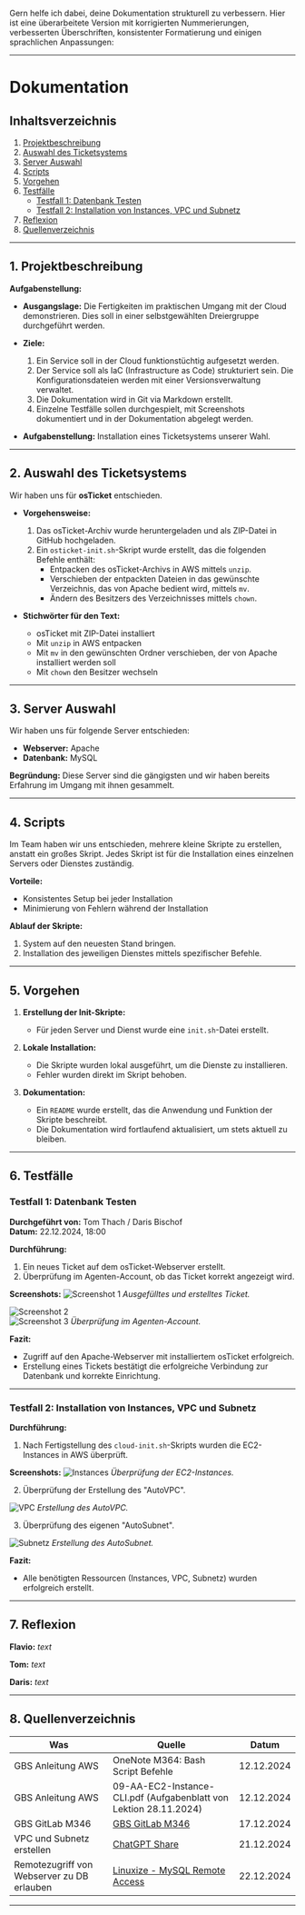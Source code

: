 Gern helfe ich dabei, deine Dokumentation strukturell zu verbessern. Hier ist eine überarbeitete Version mit korrigierten Nummerierungen, verbesserten Überschriften, konsistenter Formatierung und einigen sprachlichen Anpassungen:

---

# Dokumentation

## Inhaltsverzeichnis
1. [Projektbeschreibung](#1-projektbeschreibung)
2. [Auswahl des Ticketsystems](#2-auswahl-des-ticketsystems)
3. [Server Auswahl](#3-server-auswahl)
4. [Scripts](#4-scripts)
5. [Vorgehen](#5-vorgehen)
6. [Testfälle](#6-testfälle)
    - [Testfall 1: Datenbank Testen](#testfall-1-datenbank-testen)
    - [Testfall 2: Installation von Instances, VPC und Subnetz](#testfall-2-installation-von-instances-vpc-und-subnetz)
7. [Reflexion](#7-reflexion)
8. [Quellenverzeichnis](#8-quellenverzeichnis)

---

## 1. Projektbeschreibung
**Aufgabenstellung:**
- **Ausgangslage:**
  Die Fertigkeiten im praktischen Umgang mit der Cloud demonstrieren. Dies soll in einer selbstgewählten Dreiergruppe durchgeführt werden.
  
- **Ziele:**
  1. Ein Service soll in der Cloud funktionstüchtig aufgesetzt werden.
  2. Der Service soll als IaC (Infrastructure as Code) strukturiert sein. Die Konfigurationsdateien werden mit einer Versionsverwaltung verwaltet.
  3. Die Dokumentation wird in Git via Markdown erstellt.
  4. Einzelne Testfälle sollen durchgespielt, mit Screenshots dokumentiert und in der Dokumentation abgelegt werden.
  
- **Aufgabenstellung:**
  Installation eines Ticketsystems unserer Wahl.

---

## 2. Auswahl des Ticketsystems
Wir haben uns für **osTicket** entschieden.

- **Vorgehensweise:**
  1. Das osTicket-Archiv wurde heruntergeladen und als ZIP-Datei in GitHub hochgeladen.
  2. Ein `osticket-init.sh`-Skript wurde erstellt, das die folgenden Befehle enthält:
      - Entpacken des osTicket-Archivs in AWS mittels `unzip`.
      - Verschieben der entpackten Dateien in das gewünschte Verzeichnis, das von Apache bedient wird, mittels `mv`.
      - Ändern des Besitzers des Verzeichnisses mittels `chown`.
  
- **Stichwörter für den Text:**
  - osTicket mit ZIP-Datei installiert
  - Mit `unzip` in AWS entpacken
  - Mit `mv` in den gewünschten Ordner verschieben, der von Apache installiert werden soll
  - Mit `chown` den Besitzer wechseln

---

## 3. Server Auswahl
Wir haben uns für folgende Server entschieden:
- **Webserver:** Apache
- **Datenbank:** MySQL

**Begründung:**
Diese Server sind die gängigsten und wir haben bereits Erfahrung im Umgang mit ihnen gesammelt.

---

## 4. Scripts
Im Team haben wir uns entschieden, mehrere kleine Skripte zu erstellen, anstatt ein großes Skript. Jedes Skript ist für die Installation eines einzelnen Servers oder Dienstes zuständig. 

**Vorteile:**
- Konsistentes Setup bei jeder Installation
- Minimierung von Fehlern während der Installation

**Ablauf der Skripte:**
1. System auf den neuesten Stand bringen.
2. Installation des jeweiligen Dienstes mittels spezifischer Befehle.

---

## 5. Vorgehen
1. **Erstellung der Init-Skripte:**
   - Für jeden Server und Dienst wurde eine `init.sh`-Datei erstellt.
   
2. **Lokale Installation:**
   - Die Skripte wurden lokal ausgeführt, um die Dienste zu installieren.
   - Fehler wurden direkt im Skript behoben.

3. **Dokumentation:**
   - Ein `README` wurde erstellt, das die Anwendung und Funktion der Skripte beschreibt.
   - Die Dokumentation wird fortlaufend aktualisiert, um stets aktuell zu bleiben.

---

## 6. Testfälle

### Testfall 1: Datenbank Testen
**Durchgeführt von:** Tom Thach / Daris Bischof  
**Datum:** 22.12.2024, 18:00

**Durchführung:**
1. Ein neues Ticket auf dem osTicket-Webserver erstellt.
2. Überprüfung im Agenten-Account, ob das Ticket korrekt angezeigt wird.

**Screenshots:**
![Screenshot 1](https://github.com/user-attachments/assets/545bd1fd-3d1c-4393-92fe-1c679fbdd2cf)
*Ausgefülltes und erstelltes Ticket.*

![Screenshot 2](https://github.com/user-attachments/assets/cafd47d5-4cff-4779-b6b5-a9f93f5b29ca)  
![Screenshot 3](https://github.com/user-attachments/assets/69a2bf00-4947-41e0-9b49-16484b40850e)
*Überprüfung im Agenten-Account.*

**Fazit:**
- Zugriff auf den Apache-Webserver mit installiertem osTicket erfolgreich.
- Erstellung eines Tickets bestätigt die erfolgreiche Verbindung zur Datenbank und korrekte Einrichtung.

---

### Testfall 2: Installation von Instances, VPC und Subnetz
**Durchführung:**
1. Nach Fertigstellung des `cloud-init.sh`-Skripts wurden die EC2-Instances in AWS überprüft.

**Screenshots:**
![Instances](https://github.com/user-attachments/assets/a80d40b8-f5e1-4a5a-b325-6422c90c80aa)
*Überprüfung der EC2-Instances.*

2. Überprüfung der Erstellung des "AutoVPC".

![VPC](https://github.com/user-attachments/assets/e413351a-9e5b-4164-85f7-da2f153b317d)
*Erstellung des AutoVPC.*

3. Überprüfung des eigenen "AutoSubnet".

![Subnetz](https://github.com/user-attachments/assets/8357cd34-927c-4bee-9530-76b71e36fd33)
*Erstellung des AutoSubnet.*

**Fazit:**
- Alle benötigten Ressourcen (Instances, VPC, Subnetz) wurden erfolgreich erstellt.

---

## 7. Reflexion
**Flavio:**
*text*

**Tom:**
*text*

**Daris:**
*text*

---

## 8. Quellenverzeichnis
| Was                                           | Quelle                                                                                     | Datum        |
|-----------------------------------------------|--------------------------------------------------------------------------------------------|--------------|
| GBS Anleitung AWS                             | OneNote M364: Bash Script Befehle                                                          | 12.12.2024   |
| GBS Anleitung AWS                             | 09-AA-EC2-Instance-CLI.pdf (Aufgabenblatt von Lektion 28.11.2024)                        | 12.12.2024   |
| GBS GitLab M346                               | [GBS GitLab M346](https://gbssg.gitlab.io/m346/iac-aws-cli/)                              | 17.12.2024   |
| VPC und Subnetz erstellen                     | [ChatGPT Share](https://chatgpt.com/share/67686072-4fb8-800a-9e1a-e807f45fbd2d)           | 21.12.2024   |
| Remotezugriff von Webserver zu DB erlauben     | [Linuxize - MySQL Remote Access](https://linuxize.com/post/mysql-remote-access/)          | 22.12.2024   |

---
